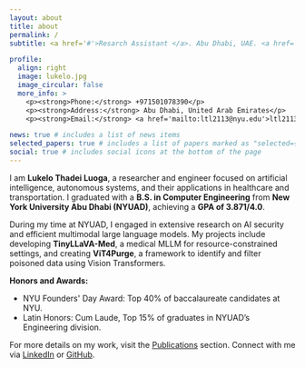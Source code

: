 ```yaml
---
layout: about
title: about
permalink: /
subtitle: <a href='#'>Resarch Assistant </a>. Abu Dhabi, UAE. <a href='mailto:ltl2113@nyu.edu'>Contact Me</a>.

profile:
  align: right
  image: lukelo.jpg
  image_circular: false
  more_info: >
    <p><strong>Phone:</strong> +971501078390</p>
    <p><strong>Address:</strong> Abu Dhabi, United Arab Emirates</p>
    <p><strong>Email:</strong> <a href='mailto:ltl2113@nyu.edu'>ltl2113@nyu.edu</a></p>

news: true # includes a list of news items
selected_papers: true # includes a list of papers marked as "selected={true}"
social: true # includes social icons at the bottom of the page
---
```


I am **Lukelo Thadei Luoga**, a researcher and engineer focused on artificial intelligence, autonomous systems, and their applications in healthcare and transportation. I graduated with a **B.S. in Computer Engineering** from **New York University Abu Dhabi (NYUAD)**, achieving a **GPA of 3.871/4.0**.

During my time at NYUAD, I engaged in extensive research on AI security and efficient multimodal large language models. My projects include developing **TinyLLaVA-Med**, a medical MLLM for resource-constrained settings, and creating **ViT4Purge**, a framework to identify and filter poisoned data using Vision Transformers.

**Honors and Awards:**
- NYU Founders' Day Award: Top 40% of baccalaureate candidates at NYU.
- Latin Honors: Cum Laude, Top 15% of graduates in NYUAD’s Engineering division.

For more details on my work, visit the [Publications](/al-folio/publications/) section. Connect with me via [LinkedIn](https://www.linkedin.com/in/lukelo-luoga-9bb941167/) or [GitHub](https://github.com/Kelo2000).
